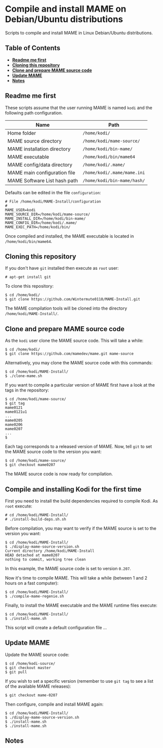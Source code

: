 # Compile and install MAME on Debian/Ubuntu distributions #

Scripts to compile and install MAME in Linux Debian/Ubuntu distributions.

## Table of Contents

* **[Readme me first](#readme-me-first)**
* **[Cloning this repository](#cloning-this-repository)**
* **[Clone and prepare MAME source code](#clone-and-prepare-MAME-source-code)**
* **[Update MAME](#update-mame)**
* **[Notes](#notes)**

## Readme me first ##

These scripts assume that the user running MAME is named `kodi` and the following path configuration.

| Name                         | Path                        |
|------------------------------|-----------------------------|
| Home folder                  | `/home/kodi/`               |
| MAME source directory        | `/home/kodi/mame-source/`   |
| MAME installation directory  | `/home/kodi/bin-mame/`      |
| MAME executable              | `/home/kodi/bin/mame64`     |
| MAME config/data directory   | `/home/kodi/.mame/`         |
| MAME main configuration file | `/home/kodi/.mame/mame.ini` |
| MAME Software List hash path | `/home/kodi/bin-mame/hash/` |

Defaults can be edited in the file `configuration`:
```
# File /home/kodi/MAME-Install/configuration
#
MAME_USER=kodi
MAME_SOURCE_DIR=/home/kodi/mame-source/
MAME_INSTALL_DIR=/home/kodi/bin-mame/
MAME_CONFIG_DIR=/home/kodi/.mame/
MAME_EXEC_PATH=/home/kodi/bin/
```

Once compiled and installed, the MAME executable is located in `/home/kodi/bin/mame64`.

## Cloning this repository ##

If you don't have `git` installed then execute as `root` user:
```
# apt-get install git
```

To clone this repository:
```
$ cd /home/kodi/
$ git clone https://github.com/Wintermute0110/MAME-Install.git
```

The MAME compilation tools will be cloned into the directory 
`/home/kodi/MAME-Install/`.

## Clone and prepare MAME source code ##

As the `kodi` user clone the MAME source code. This will take a while:
```
$ cd /home/kodi/
$ git clone https://github.com/mamedev/mame.git mame-source
```

Alternatively, you may clone the MAME source code with this commands:
```
$ cd /home/kodi/MAME-Install/
$ ./clone-mame.sh
```

If you want to compile a particular version of MAME first have a look at the
tags in the repository:
```
$ cd /home/kodi/mame-source/
$ git tag
mame0121
mame0121u1
...
mame0205
mame0206
mame0207
...
$ 
```

Each tag corresponds to a released version of MAME. Now, tell `git` to set the
MAME source code to the version you want:
```
$ cd /home/kodi/mame-source/
$ git checkout mame0207
```

The MAME source code is now ready for compilation.

## Compile and installing Kodi for the first time ##

First you need to install the build dependencies required to compile Kodi.
As `root` execute:
```
# cd /home/kodi/MAME-Install/
# ./install-build-deps.sh.sh
```

Before compilation, you may want to verify if the MAME source is set to the version you want:
```
$ cd /home/kodi/MAME-Install/
$ ./display-mame-source-version.sh
Current directory /home/kodi/MAME-Install
HEAD detached at mame0207
nothing to commit, working tree clean
```

In this example, the MAME source code is set to version `0.207`.

Now it's time to compile MAME. This will take a while (between 1 and 2 hours on a fast computer):
```
$ cd /home/kodi/MAME-Install/
$ ./compile-mame-regenie.sh
```

Finally, to install the MAME executable and the MAME runtime files execute:
```
$ cd /home/kodi/MAME-Install/
$ ./install-mame.sh
```

This script will create a default configuration file ...

## Update MAME ##

Update the MAME source code:
```
$ cd /home/kodi-source/
$ git checkout master
$ git pull
```

If you wish to set a specific version (remember to use `git tag` to see a list of the 
available MAME releases):
```
$ git checkout mame-0207
```

Then configure, compile and install MAME again:
```
$ cd /home/kodi/MAME-Install/
$ ./display-mame-source-version.sh
$ ./install-mame.sh
$ ./install-mame.sh
```

## Notes ##


